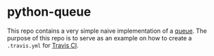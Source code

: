 # python-queue
This repo contains a very simple naive implementation of a [queue](https://en.wikipedia.org/wiki/Queue_(abstract_data_type)). The purpose of this repo is to serve as an example on how to create a `.travis.yml` for [Travis CI](https://travis-ci.org/).
